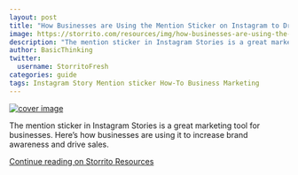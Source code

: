 ```yaml
---
layout: post
title: "How Businesses are Using the Mention Sticker on Instagram to Drive Brand Awareness"
image: https://storrito.com/resources/img/how-businesses-are-using-the-mention-sticker/cover.jpg
description: "The mention sticker in Instagram Stories is a great marketing tool for businesses. Here’s how businesses are using it to increase brand awareness and drive sales."
author: BasicThinking
twitter:
  username: StorritoFresh
categories: guide
tags: Instagram Story Mention sticker How-To Business Marketing
---
```


[![cover image](https://storrito.com/resources/img/how-businesses-are-using-the-mention-sticker/cover.jpg)](https://storrito.com/resources/how-businesses-are-using-the-mention-sticker/)

The mention sticker in Instagram Stories is a great marketing tool for businesses. Here’s how businesses are using it to increase brand awareness and drive sales.

[Continue reading on Storrito Resources](https://storrito.com/resources/how-businesses-are-using-the-mention-sticker/)
